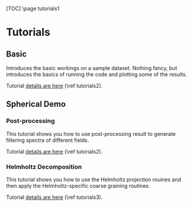 [TOC]
\page tutorials1

# Tutorials

## Basic

Introduces the basic workings on a sample dataset.
Nothing fancy, but introduces the basics of running the code and plotting some of the results.

Tutorial [details are here](./Basic/ABOUT_TUTORIAL) (\ref tutorials2).

## Spherical Demo

### Post-processing

This tutorial shows you how to use post-processing result to generate filtering spectra of different fields.

Tutorial [details are here](./Spherical_Demo/Postprocessing/ABOUT_TUTORIAL) (\ref tutorials2).

### Helmholtz Decomposition

This tutorial shows you how to use the Helmholtz projection rouines and then apply the Helmholtz-specific coarse graining routines.

Tutorial [details are here](./Spherical_Demo/Helmholtz/ABOUT_TUTORIAL) (\ref tutorials3).
